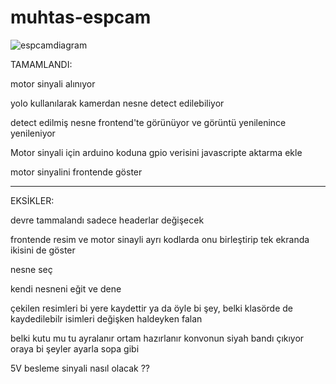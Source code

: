 # muhtas-espcam

![espcamdiagram](https://user-images.githubusercontent.com/62421679/230768366-b6d33d94-fb21-4f7c-a8ed-eda9fb9b0afb.jpeg)

TAMAMLANDI:
 
motor sinyali alınıyor

yolo kullanılarak kamerdan nesne detect edilebiliyor

detect edilmiş nesne frontend'te görünüyor ve görüntü yenilenince yenileniyor

Motor sinyali için arduino koduna gpio verisini javascripte aktarma ekle

motor sinyalini frontende göster

**********************************************************************************************************

EKSİKLER:

devre tammalandı sadece headerlar değişecek

frontende resim ve motor sinayli ayrı kodlarda onu birleştirip tek ekranda ikisini de göster

nesne seç

kendi nesneni eğit ve dene

çekilen resimleri bi yere kaydettir ya da öyle bi şey, belki klasörde de kaydedilebilr isimleri değişken haldeyken falan 

belki kutu mu tu ayralanır ortam hazırlanır konvonun siyah bandı çıkıyor oraya bi şeyler ayarla sopa gibi

5V besleme sinyali nasıl olacak ??



